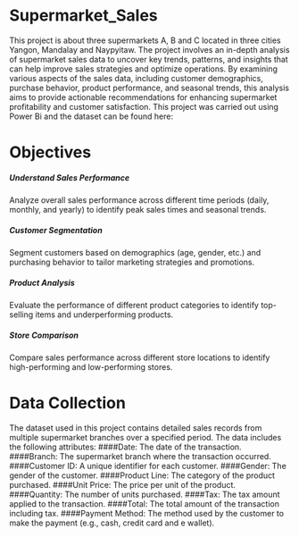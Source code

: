 # Supermarket_Sales
This project is about three supermarkets A, B and C located in three cities Yangon, Mandalay and Naypyitaw. 
The project involves an in-depth analysis of supermarket sales data to uncover key trends, patterns, and insights that can help improve sales strategies and optimize operations. By examining various aspects of the sales data, including customer demographics, purchase behavior, product performance, and seasonal trends, this analysis aims to provide actionable recommendations for enhancing supermarket profitability and customer satisfaction. This project was carried out using Power Bi and the dataset can be found here:
# Objectives
##### Understand Sales Performance 
Analyze overall sales performance across different time periods (daily, monthly, and yearly) to identify peak sales times and seasonal trends.
##### Customer Segmentation
Segment customers based on demographics (age, gender, etc.) and purchasing behavior to tailor marketing strategies and promotions.
##### Product Analysis
Evaluate the performance of different product categories to identify top-selling items and underperforming products.
##### Store Comparison 
Compare sales performance across different store locations to identify high-performing and low-performing stores.
# Data Collection
The dataset used in this project contains detailed sales records from multiple supermarket branches over a specified period. The data includes the following attributes:
####Date: The date of the transaction.
####Branch: The supermarket branch where the transaction occurred.
####Customer ID: A unique identifier for each customer.
####Gender: The gender of the customer.
####Product Line: The category of the product purchased.
####Unit Price: The price per unit of the product.
####Quantity: The number of units purchased.
####Tax: The tax amount applied to the transaction.
####Total: The total amount of the transaction including tax.
####Payment Method: The method used by the customer to make the payment (e.g., cash, credit card and e wallet).
